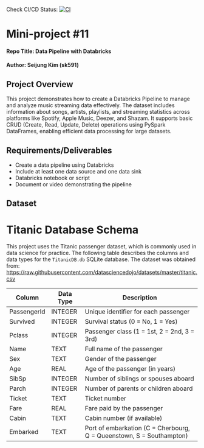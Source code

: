 Check CI/CD Status: [![CI](https://github.com/nogibjj/kim_seijung_project5_sql_crud/actions/workflows/cicd.yml/badge.svg)](https://github.com/nogibjj/kim_seijung_project5_sql_crud/actions/workflows/cicd.yml)

# Mini-project #11
#### Repo Title: Data Pipeline with Databricks
#### Author: Seijung Kim (sk591)

## Project Overview
This project demonstrates how to create a Databricks Pipeline to manage and analyze music streaming data effectively. The dataset includes information about songs, artists, playlists, and streaming statistics across platforms like Spotify, Apple Music, Deezer, and Shazam. It supports basic CRUD (Create, Read, Update, Delete) operations using PySpark DataFrames, enabling efficient data processing for large datasets.

## Requirements/Deliverables
* Create a data pipeline using Databricks
* Include at least one data source and one data sink
* Databricks notebook or script
* Document or video demonstrating the pipeline

## Dataset
# Titanic Database Schema

This project uses the Titanic passenger dataset, which is commonly used in data science for practice. The following table describes the columns and data types for the `TitanicDB.db` SQLite database. The dataset was obtained from: https://raw.githubusercontent.com/datasciencedojo/datasets/master/titanic.csv

| Column       | Data Type | Description                                                        |
|--------------|-----------|--------------------------------------------------------------------|
| PassengerId  | INTEGER   | Unique identifier for each passenger                              |
| Survived     | INTEGER   | Survival status (0 = No, 1 = Yes)                                 |
| Pclass       | INTEGER   | Passenger class (1 = 1st, 2 = 2nd, 3 = 3rd)                       |
| Name         | TEXT      | Full name of the passenger                                        |
| Sex          | TEXT      | Gender of the passenger                                           |
| Age          | REAL      | Age of the passenger (in years)                                   |
| SibSp        | INTEGER   | Number of siblings or spouses aboard                              |
| Parch        | INTEGER   | Number of parents or children aboard                              |
| Ticket       | TEXT      | Ticket number                                                     |
| Fare         | REAL      | Fare paid by the passenger                                        |
| Cabin        | TEXT      | Cabin number (if available)                                       |
| Embarked     | TEXT      | Port of embarkation (C = Cherbourg, Q = Queenstown, S = Southampton) |




